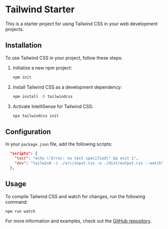 # Tailwind Starter

This is a starter project for using Tailwind CSS in your web development projects.

## Installation

To use Tailwind CSS in your project, follow these steps:

1. Initialize a new npm project:
   
   ```bash
   npm init
   ```

2. Install Tailwind CSS as a development dependency:

   ```bash
   npm install -D tailwindcss
   ```

3. Activate IntelliSense for Tailwind CSS:

   ```bash
   npx tailwindcss init
   ```

## Configuration

In your `package.json` file, add the following scripts:

```json
  "scripts": {
    "test": "echo \"Error: no test specified\" && exit 1",
    "dev": "tailwind -i ./src/input.css -o ./dist/output.css --watch"
  },
```

## Usage

To compile Tailwind CSS and watch for changes, run the following command:

```bash
npm run watch
```

For more information and examples, check out the [GitHub repository](https://github.com/phithounsavanh/Tailwind-starter).
```
